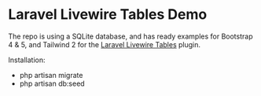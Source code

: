 # Laravel Livewire Tables Demo

The repo is using a SQLite database, and has ready examples for Bootstrap 4 & 5, and Tailwind 2 for the [Laravel Livewire Tables](https://github.com/rappasoft/laravel-livewire-tables) plugin.

Installation:

- php artisan migrate
- php artisan db:seed
